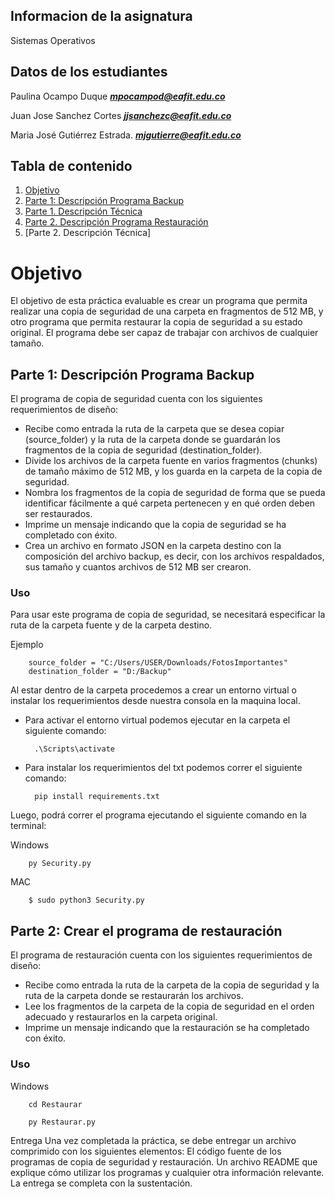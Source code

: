 
## Informacion de la asignatura 
Sistemas Operativos 

## Datos de los estudiantes 
Paulina Ocampo Duque ***mpocampod@eafit.edu.co***

Juan Jose Sanchez Cortes ***jjsanchezc@eafit.edu.co***

Maria José Gutiérrez Estrada. ***mjgutierre@eafit.edu.co***

## Tabla de contenido 
1. [Objetivo](https://github.com/mjgutierre/Sistemas-Operativos#objetivo)
2. [Parte 1: Descripción Programa Backup](https://github.com/mjgutierre/Sistemas-Operativos/blob/master/ReadMe.md#parte-1-descripción-programa-backup)
3. [Parte 1. Descripción Técnica](https://github.com/mjgutierre/Sistemas-Operativos#uso)
4. [Parte 2. Descripción Programa Restauración](https://github.com/mjgutierre/Sistemas-Operativos#parte-2-crear-el-programa-de-restauración)
5. [Parte 2. Descripción Técnica]

# Objetivo
El objetivo de esta práctica evaluable es crear un programa que permita realizar una copia de seguridad de una carpeta en fragmentos de 512 MB, y otro programa que permita restaurar la copia de seguridad a su estado original. El programa debe ser capaz de trabajar con archivos de cualquier tamaño.

## Parte 1: Descripción Programa Backup

El programa de copia de seguridad cuenta con los siguientes requerimientos de diseño:

- Recibe como entrada la ruta de la carpeta que se desea copiar (source_folder) y la ruta de la carpeta donde se guardarán los fragmentos de la copia de seguridad (destination_folder).
- Divide los archivos de la carpeta fuente en varios fragmentos (chunks) de tamaño máximo de 512 MB, y los guarda en la carpeta de la copia de seguridad.
- Nombra los fragmentos de la copia de seguridad de forma que se pueda identificar fácilmente a qué carpeta pertenecen y en qué orden deben ser restaurados.
- Imprime un mensaje indicando que la copia de seguridad se ha completado con éxito.
- Crea un archivo en formato JSON en la carpeta destino con la composición del archivo backup, es decir, con los archivos respaldados, sus tamaño y cuantos archivos de 512 MB ser crearon.

### Uso

Para usar este programa de copia de seguridad, se necesitará especificar la ruta de la carpeta fuente y de la carpeta destino.

Ejemplo 

        source_folder = "C:/Users/USER/Downloads/FotosImportantes"
        destination_folder = "D:/Backup"


Al estar dentro de la carpeta procedemos a crear un entorno virtual o instalar los requerimientos desde nuestra consola en la maquina local.

- Para activar el entorno virtual podemos ejecutar en la carpeta el siguiente comando:

        .\Scripts\activate 

- Para instalar los requerimientos del txt podemos correr el siguiente comando:

        pip install requirements.txt

Luego, podrá correr el programa ejecutando el siguiente comando en la terminal:

Windows 

        py Security.py

MAC

        $ sudo python3 Security.py


## Parte 2: Crear el programa de restauración
El programa de restauración cuenta con los siguientes requerimientos de diseño:

- Recibe como entrada la ruta de la carpeta de la copia de seguridad y la ruta de la carpeta donde se restaurarán los archivos.
- Lee los fragmentos de la carpeta de la copia de seguridad en el orden adecuado y restaurarlos en la carpeta original.
- Imprime un mensaje indicando que la restauración se ha completado con éxito.

### Uso


Windows 

        cd Restaurar
        
        py Restaurar.py

        

Entrega
Una vez completada la práctica, se debe entregar un archivo comprimido con los siguientes elementos:
El código fuente de los programas de copia de seguridad y restauración.
Un archivo README que explique cómo utilizar los programas y cualquier otra información relevante.
La entrega se completa con la sustentación.
